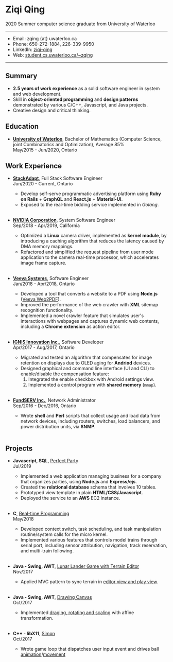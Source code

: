 # Ziqi Qing

2020 Summer computer science graduate from University of Waterloo

----

- Email: zqing {at} uwaterloo.ca
- Phone: 650-272-1884, 226-339-9950
- LinkedIn: [ziqi-qing](https://www.linkedin.com/in/ziqi-qing/)
- Web: [student.cs.uwaterloo.ca/~zqing](https://www.student.cs.uwaterloo.ca/~zqing)

----

## Summary

- **2.5 years of work experience** as a solid software engineer in system and web development.
- Skill in **object-oriented programming** and **design patterns** demonstrated by various C/C++, Javascript, and Java projects.
- Creative design and critical thinking.

## Education

- [**University of Waterloo**](https://uwaterloo.ca/), Bachelor of Mathematics (Computer Science, joint Combinatorics and Optimization), Average 85%  
  May/2015 - Jun/2020, Ontario

## Work Experience

- [**StackAdapt**](https://stackadapt.com/), Full Stack Software Engineer<br/>
  Jun/2020 - Current, Ontario

  - Develop self-serve programmatic advertising platform using **Ruby on Rails** + **GraphQL** and **React.js** + **Material-UI**.
  - Exposed to the real-time bidding service implemented in *Golang*.

  <br/>

- [**NVIDIA Corporation**](https://nvidia.com/), System Software Engineer<br/>
  Sep/2018 - Apr/2019, California

  - Optimized a **Linux** camera driver, implemented as **kernel module**, by introducing a caching algorithm that reduces the latency caused by DMA memory mappings.
  - Refactored and simplified the request pipeline from user mode application to the camera real-time processor, which accelerates image frame capture.

  <br/>

- [**Veeva Systems**](https://veeva.com/), Software Engineer<br/>
  Jan/2018 - Apr/2018, Ontario

  - Developed a tool that converts a website to a PDF using **Node.js** ([Veeva Web2PDF](https://veevaweb2pdf.com/)).
  - Improved the performance of the web crawler with **XML** sitemap recognition functionality.
  - Implemented a novel crawler feature that simulates user's interactions with webpages and captures dynamic web contents, including a **Chrome extension** as action editor.

  <br/>

- [**IGNIS Innovation Inc.**](https://ignisinnovation.com/), Software Developer<br/>
  Apr/2017 - Aug/2017, Ontario

  - Migrated and tested an algorithm that compensates for image retention on displays due to OLED aging for **Andriod** devices.
  - Designed graphical and command line interface (UI and CLI) to enable/disable the compensation feature:
    1. Integrated the enable checkbox with Android settings view.
    2. Implemented a control program with **shared memory** (`mmap`).

  <br/>

- [**FundSERV Inc.**](https://www.fundserv.com/), Network Administrator<br/>
  Sep/2016 - Dec/2016, Ontario

  - Wrote **shell** and **Perl** scripts that collect usage and load data from network devices, including routers, switches, load balancers, and power distribution units, via **SNMP**.

  <br/>

## Projects

- **Javascript, SQL**, [Perfect Party][Perfect Party]<br/>
  Jul/2019

  - Implemented a web application managing business for a company that organizes parties, using **Node.js** and **Express/ejs**.
  - Created the **relational database** schema that involves 10 tables.
  - Prototyped view template in plain **HTML/CSS/Javascript**.
  - Deployed the service to an **AWS** EC2 instance.

  <br/>

- **C**, [Real-time Programming][CS452]<br/>
  May/2018
  - Developed context switch, task scheduling, and task manipulation routine/system calls for the micro kernel.
  - Implemented various features that controls model trains through serial port, including sensor attribution, navigation, track reservation, and multi-train following.

  <br/>

- **Java - Swing, AWT**, [Lunar Lander Game with Terrain Editor][Lunar Lander]<br/>
  Nov/2017
  - Applied MVC pattern to sync terrain in [editor view and play view](lunar-lander.gif).

  <br/>

- **Java - Swing, AWT**, [Drawing Canvas][Drawing Canvas]<br/>
  Oct/2017

  - Implemented [draging, rotating and scaling](canvas.gif) with affine transformation.

  <br/>

- **C++ - libX11**, [Simon][Simon]<br/>
  Oct/2017

  - Wrote game loop that dispatches user input event and drives ball [animation](simon.gif)/[movement](simon-enhanced.gif)

  <br/>

[CS452]: https://www.student.cs.uwaterloo.ca/~cs452/

[Perfect Party]: https://github.com/Irvingkk/Perfect-Party-Web-application/
[Lunar Lander]: https://git.uwaterloo.ca/zqing/1179-cs349/tree/master/assignments/a3
[Drawing Canvas]: https://git.uwaterloo.ca/zqing/1179-cs349/tree/master/assignments/a2
[Simon]: https://git.uwaterloo.ca/zqing/1179-cs349/tree/master/assignments/a1

